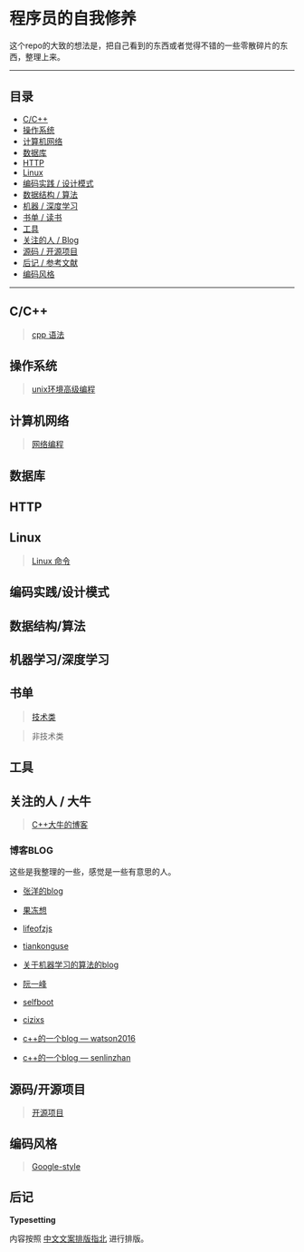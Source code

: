 # 程序员的自我修养

这个repo的大致的想法是，把自己看到的东西或者觉得不错的一些零散碎片的东西，整理上来。


-----

## 目录

* [C/C++](#C/C++)
* [操作系统](#操作系统)
* [计算机网络](#计算机网络)
* [数据库](#数据库)
* [HTTP](#HTTP)
* [Linux](#Linux)
* [编码实践 / 设计模式](#编码实践/设计模式)
* [数据结构 / 算法](#数据结构/算法)
* [机器 / 深度学习](#机器学习/深度学习)
* [书单 / 读书](#书单)
* [工具](#工具)
* [关注的人 / Blog](#关注的人/Blog)
* [源码 / 开源项目](#源码/开源项目)
* [后记 / 参考文献](#后记)
* [编码风格](#编码风格)

---

## C/C++

> [cpp 语法](https://github.com/zhaozhengcoder/CoderNoteBook/blob/master/note/cpp.md)

## 操作系统

> [unix环境高级编程](https://github.com/zhaozhengcoder/CoderNoteBook/blob/master/note/apue.md)

## 计算机网络

> [网络编程](https://github.com/zhaozhengcoder/CoderNoteBook/blob/master/note/%E7%BD%91%E7%BB%9C%E7%BC%96%E7%A8%8B.md)

## 数据库

## HTTP

## Linux

> [Linux 命令](https://github.com/zhaozhengcoder/CoderNoteBook/blob/master/note/linux%E5%91%BD%E4%BB%A4.md)

## 编码实践/设计模式

## 数据结构/算法

## 机器学习/深度学习

## 书单

> [技术类](https://github.com/zhaozhengcoder/CoderNoteBook/blob/master/note/技术类的书单.md)

> 非技术类

## 工具

## 关注的人 / 大牛 

> [C++大牛的博客](https://gist.github.com/wen-long/d4d2eb183f1a3d6834c3)

### 博客BLOG 

这些是我整理的一些，感觉是一些有意思的人。

* [张洋的blog](http://blog.codinglabs.org/pages/about-me.html)

* [果冻想](https://www.jellythink.com/)

* [lifeofzjs](http://lifeofzjs.com/)

* [tiankonguse](http://github.tiankonguse.com/)

* [关于机器学习的算法的blog](liuyaolei.com/archives/)

* [阮一峰](http://www.ruanyifeng.com/blog/archives.html)

* [selfboot](https://selfboot.cn/)

* [cizixs](https://cizixs.com/)

* [c++的一个blog — watson2016](https://blog.csdn.net/watson2016/article/list/6)

* [c++的一个blog — senlinzhan](http://senlinzhan.github.io/)

## 源码/开源项目

> [开源项目]()

## 编码风格

> [Google-style](https://zh-google-styleguide.readthedocs.io/en/latest/contents/)

## 后记

**Typesetting**

内容按照 [中文文案排版指北](https://mazhuang.org/wiki/chinese-copywriting-guidelines/) 进行排版。
